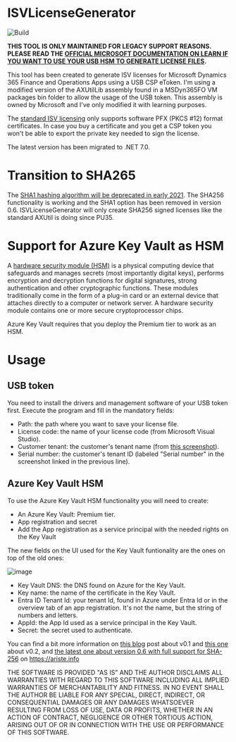 # ISVLicenseGenerator

![Build](https://github.com/aariste/ISVLicenseGenerator/workflows/CI/badge.svg)

**THIS TOOL IS ONLY MAINTAINED FOR LEGACY SUPPORT REASONS. PLEASE READ THE [OFFICIAL MICROSOFT DOCUMENTATION ON LEARN IF YOU WANT TO USE YOUR USB HSM TO GENERATE LICENSE FILES](https://learn.microsoft.com/en-us/dynamics365/fin-ops-core/dev-itpro/dev-tools/isv-licensing#create-a-package-and-generate-a-customer-specific-license).**

This tool has been created to generate ISV licenses for Microsoft Dynamics 365 Finance and Operations Apps using a USB CSP eToken. I'm using a modified version of the AXUtilLib assembly found in a MSDyn365FO VM packages bin folder to allow the usage of the USB token. This assembly is owned by Microsoft and I've only modified it with learning purposes.

The [standard ISV licensing](https://docs.microsoft.com/en-us/dynamics365/fin-ops-core/dev-itpro/dev-tools/isv-licensing#certificate-import-and-export) only supports software PFX (PKCS #12) format certificates. In case you buy a certificate and you get a CSP token you won't be able to export the private key needed to sign the license.

The latest version has been migrated to .NET 7.0.

# Transition to SHA265
The [SHA1 hashing algorithm will be deprecated in early 2021](https://docs.microsoft.com/en-us/dynamics365/fin-ops-core/dev-itpro/get-started/removed-deprecated-features-platform-updates#isv-licenses-created-by-using-the-sha1-hashing-algorithm). The SHA256 functionality is working and the SHA1 option has been removed in version 0.6. ISVLicenseGenerator will only create SHA256 signed licenses like the standard AXUtil is doing since PU35.

# Support for Azure Key Vault as HSM
A [hardware security module (HSM)](https://en.wikipedia.org/wiki/Hardware_security_module) is a physical computing device that safeguards and manages secrets (most importantly digital keys), performs encryption and decryption functions for digital signatures, strong authentication and other cryptographic functions. These modules traditionally come in the form of a plug-in card or an external device that attaches directly to a computer or network server. A hardware security module contains one or more secure cryptoprocessor chips.

Azure Key Vault requires that you deploy the Premium tier to work as an HSM.

# Usage

## USB token
You need to install the drivers and management software of your USB token first. Execute the program and fill in the mandatory fields:

- Path: the path where you want to save your license file.
- License code: the name of your license code (from Microsoft Visual Studio).
- Customer tenant: the customer's tenant name (from [this screenshot](https://docs.microsoft.com/en-us/dynamics365/fin-ops-core/dev-itpro/dev-tools/media/isv15.png)).
- Serial number: the customer's tenant ID (labeled "Serial number" in the screenshot linked in the previous line).

## Azure Key Vault HSM
To use the Azure Key Vault HSM functionality you will need to create:

- An Azure Key Vault: Premium tier.
- App registration and secret
- Add the App registration as a service principal with the needed rights on the Key Vault

The new fields on the UI used for the Key Vault funtionality are the ones on top of the old ones:

![image](https://github.com/aariste/ISVLicenseGenerator/assets/3646112/f6a9c3e0-b56d-4430-bb99-e443ddbde28b)

- Key Vault DNS: the DNS found on Azure for the Key Vault.
- Key name: the name of the certificate in the Key Vault.
- Entra ID Tenant Id: your tenant Id, found in Azure under Entra Id or in the overview tab of an app registration. It's not the name, but the string of numbers and letters.
- AppId: the App Id used as a service principal in the Key Vault.
- Secret: the secret used to authenticate.

You can find a bit more information on [this blog](https://ariste.info/en/2019/12/create-an-isv-license-from-a-cryptographic-usb-token/) post about v0.1 and [this one](https://ariste.info/en/2020/08/isv-license-generator-sha-2-support/) about v0.2, and [the latest one about version 0.6 with full support for SHA-256](https://ariste.info/en/2023/03/isv-license-generator-v0-6-released/) on https://ariste.info

THE SOFTWARE IS PROVIDED "AS IS" AND THE AUTHOR DISCLAIMS ALL WARRANTIES WITH REGARD TO THIS SOFTWARE INCLUDING ALL IMPLIED WARRANTIES OF MERCHANTABILITY AND FITNESS. IN NO EVENT SHALL THE AUTHOR BE LIABLE FOR ANY SPECIAL, DIRECT, INDIRECT, OR CONSEQUENTIAL DAMAGES OR ANY DAMAGES WHATSOEVER RESULTING FROM LOSS OF USE, DATA OR PROFITS, WHETHER IN AN ACTION OF CONTRACT, NEGLIGENCE OR OTHER TORTIOUS ACTION, ARISING OUT OF OR IN CONNECTION WITH THE USE OR PERFORMANCE OF THIS SOFTWARE.
